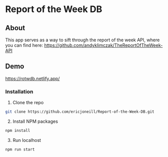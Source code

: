 # Report of the Week DB

## About

This app serves as a way to sift through the report of the week API, where you can find here: https://github.com/andyklimczak/TheReportOfTheWeek-API

## Demo

https://rotwdb.netlify.app/

### Installation

1. Clone the repo
```sh
git clone https://github.com/ericjoneill/Report-of-the-Week-DB.git
```
2. Install NPM packages
```sh
npm install
```
3. Run localhost
```sh
npm run start
```

